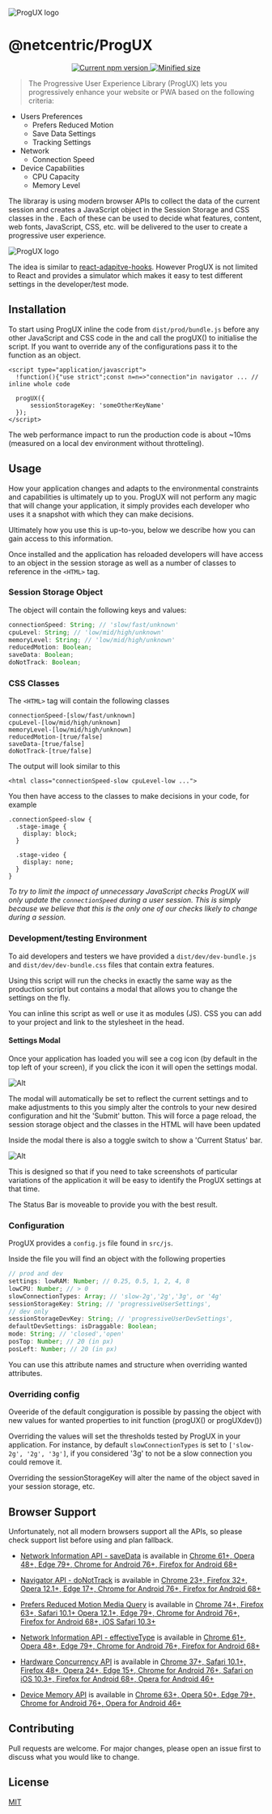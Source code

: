 ![ProgUX logo](assets/Logo_ProgUX.png)

# @netcentric/ProgUX

<p align="center">
  <a href="https://www.npmjs.com/package/@netcentric/progux">
    <img src="https://badgen.net/npm/v/@netcentric/progux" alt="Current npm version">
  </a>

  <a href="https://bundlephobia.com/result?p=@netcentric/progux">
    <img src="https://flat.badgen.net/bundlephobia/min/@netcentric/progux" alt="Minified size">
   </a>
</p>

> The Progressive User Experience Library (ProgUX) lets you progressively enhance your website or PWA based on the following criteria:

- Users Preferences
  - Prefers Reduced Motion
  - Save Data Settings
  - Tracking Settings
- Network
  - Connection Speed
- Device Capabilities
  - CPU Capacity
  - Memory Level

The libraray is using modern browser APIs to collect the data of the current session and creates a JavaScript object in the Session Storage and CSS classes in the <body>. Each of these can be used to decide what features, content, web fonts, JavaScript, CSS, etc. will be delivered to the user to create a progressive user experience.

![ProgUX logo](assets/progux.png)

The idea is similar to [react-adapitve-hooks](https://github.com/GoogleChromeLabs/react-adaptive-hooks).
However ProgUX is not limited to React and provides a simulator which makes it easy to test different settings in the developer/test mode.

## Installation

To start using ProgUX inline the code from `dist/prod/bundle.js` before any other JavaScript and CSS code in the <head> and call the progUX() to initialise the script. If you want to override any of the configurations pass it to the function as an object.

```
<script type="application/javascript">
  !function(){"use strict";const n=n=>"connection"in navigator ... // inline whole code

  progUX({
      sessionStorageKey: 'someOtherKeyName'
  });
</script>
```

The web performance impact to run the production code is about ~10ms (measured on a local dev environment without throtteling).

## Usage

How your application changes and adapts to the environmental constraints and capabilities is ultimately up to you. ProgUX will not perform any magic that will change your application, it simply provides each developer who uses it a snapshot with which they can make decisions.

Ultimately how you use this is up-to-you, below we describe how you can gain access to this information.

Once installed and the application has reloaded developers will have access to an object in the session storage as well as a number of classes to reference in the `<HTML>` tag.

### Session Storage Object

The object will contain the following keys and values:

```javascript
connectionSpeed: String; // 'slow/fast/unknown'
cpuLevel: String; // 'low/mid/high/unknown'
memoryLevel: String; // 'low/mid/high/unknown'
reducedMotion: Boolean;
saveData: Boolean;
doNotTrack: Boolean;
```

### CSS Classes

The `<HTML>` tag will contain the following classes

```
connectionSpeed-[slow/fast/unknown]
cpuLevel-[low/mid/high/unknown]
memoryLevel-[low/mid/high/unknown]
reducedMotion-[true/false]
saveData-[true/false]
doNotTrack-[true/false]
```

The output will look similar to this

```
<html class="connectionSpeed-slow cpuLevel-low ...">
```

You then have access to the classes to make decisions in your code, for example

```
.connectionSpeed-slow {
  .stage-image {
    display: block;
  }

  .stage-video {
    display: none;
  }
}
```

_To try to limit the impact of unnecessary JavaScript checks ProgUX will only update the `connectionSpeed` during a user session. This is simply because we believe that this is the only one of our checks likely to change during a session._

### Development/testing Environment

To aid developers and testers we have provided a `dist/dev/dev-bundle.js` and `dist/dev/dev-bundle.css` files that contain extra features.

Using this script will run the checks in exactly the same way as the production script but contains a modal that allows you to change the settings on the fly.

You can inline this script as well or use it as modules (JS). CSS you can add to your project and link to the stylesheet in the head.

#### Settings Modal

Once your application has loaded you will see a cog icon (by default in the top left of your screen), if you click the icon it will open the settings modal.

![Alt](assets/settings_modal.png)

The modal will automatically be set to reflect the current settings and to make adjustments to this you simply alter the controls to your new desired configuration and hit the 'Submit' button. This will force a page reload, the session storage object and the classes in the HTML will have been updated

Inside the modal there is also a toggle switch to show a 'Current Status' bar.

![Alt](assets/status_bar.png)

This is designed so that if you need to take screenshots of particular variations of the application it will be easy to identify the ProgUX settings at that time.

The Status Bar is moveable to provide you with the best result.

### Configuration

ProgUX provides a `config.js` file found in `src/js`.

Inside the file you will find an object with the following properties

```javascript
// prod and dev
settings: lowRAM: Number; // 0.25, 0.5, 1, 2, 4, 8
lowCPU: Number; // > 0
slowConnectionTypes: Array; // 'slow-2g','2g','3g', or '4g'
sessionStorageKey: String; // 'progressiveUserSettings',
// dev only
sessionStorageDevKey: String; // 'progressiveUserDevSettings',
defaultDevSettings: isDraggable: Boolean;
mode: String; // 'closed','open'
posTop: Number; // 20 (in px)
posLeft: Number; // 20 (in px)
```

You can use this attribute names and structure when overriding wanted attributes.

### Overriding config

Oveeride of the default congiguration is possible by passing the object with new values for wanted properties to init function (progUX() or progUXdev())

Overriding the values will set the thresholds tested by ProgUX in your application.
For instance, by default `slowConnectionTypes` is set to `['slow-2g', '2g', '3g']`, if you considered '3g' to not be a slow connection you could remove it.

Overriding the sessionStorageKey will alter the name of the object saved in your session storage, etc.

## Browser Support

Unfortunately, not all modern browsers support all the APIs, so please check support list before using and plan fallback.

- [Network Information API - saveData](https://developer.mozilla.org/en-US/docs/Web/API/Network_Information_API) is available in [Chrome 61+, Opera 48+, Edge 79+, Chrome for Android 76+, Firefox for Android 68+](https://caniuse.com/#search=saveData)

- [Navigator API - doNotTrack](https://developer.mozilla.org/en-US/docs/Web/API/Navigator/doNotTrack) is available in [Chrome 23+, Firefox 32+, Opera 12.1+, Edge 17+, Chrome for Android 76+, Firefox for Android 68+](https://caniuse.com/?search=navigator.doNotTrack)

- [Prefers Reduced Motion Media Query](https://developer.mozilla.org/en-US/docs/Web/CSS/@media/prefers-reduced-motion) is available in [Chrome 74+, Firefox 63+, Safari 10.1+ Opera 12.1+, Edge 79+, Chrome for Android 76+, Firefox for Android 68+, iOS Safari 10.3+](https://caniuse.com/?search=prefers-reduced-motion)

- [Network Information API - effectiveType](https://developer.mozilla.org/en-US/docs/Web/API/NetworkInformation/effectiveType) is available in [Chrome 61+, Opera 48+, Edge 79+, Chrome for Android 76+, Firefox for Android 68+](https://caniuse.com/#search=effectiveType)

- [Hardware Concurrency API](https://developer.mozilla.org/en-US/docs/Web/API/NavigatorConcurrentHardware/hardwareConcurrency) is available in [Chrome 37+, Safari 10.1+, Firefox 48+, Opera 24+, Edge 15+, Chrome for Android 76+, Safari on iOS 10.3+, Firefox for Android 68+, Opera for Android 46+](https://caniuse.com/#search=navigator.hardwareConcurrency)

- [Device Memory API](https://developer.mozilla.org/en-US/docs/Web/API/Navigator/deviceMemory) is available in [Chrome 63+, Opera 50+, Edge 79+, Chrome for Android 76+, Opera for Android 46+](https://caniuse.com/#search=deviceMemory)

## Contributing

Pull requests are welcome. For major changes, please open an issue first to discuss what you would like to change.

## License

[MIT](https://choosealicense.com/licenses/mit/)
